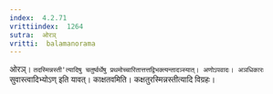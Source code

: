 ```yaml
---
index:  4.2.71
vrittiindex:  1264
sutra:  ओरञ्
vritti:  balamanorama 
---
```


ओरञ्। `तदस्मिन्नस्ती'त्यादिषु चतुर्ष्वर्थेषु प्रथमोच्चारितात्तत्तद्विभक्त्यन्तादञ्स्यात्। अणोऽपवादः। अञधिकारः `सुवास्त्वादिभ्योऽण् इति यावत्। काक्षतवमिति। कक्षतुरस्मिन्नस्तीत्यादि विग्रहः। 

